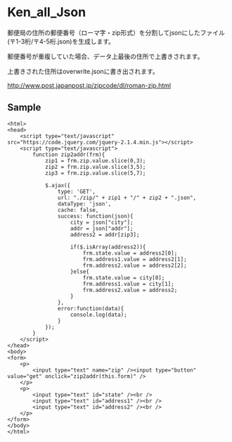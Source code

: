 # Ken_all_Json

郵便局の住所の郵便番号（ローマ字・zip形式）を分割してjsonにしたファイル(〒1-3桁/〒4-5桁.json)を生成します。

郵便番号が重複していた場合、データ上最後の住所で上書きされます。

上書きされた住所はoverwrite.jsonに書き出されます。

http://www.post.japanpost.jp/zipcode/dl/roman-zip.html

## Sample
```
<html>
<head>
	<script type="text/javascript" src="https://code.jquery.com/jquery-2.1.4.min.js"></script>	
	<script type="text/javascript">
		function zip2addr(frm){
			zip1 = frm.zip.value.slice(0,3);
			zip2 = frm.zip.value.slice(3,5);
			zip3 = frm.zip.value.slice(5,7);
			
			$.ajax({
				type: 'GET',
				url: "./zip/" + zip1 + "/" + zip2 + ".json",
				dataType: 'json',
				cache: false,
				success: function(json){
					city = json["city"];
					addr = json["addr"];
					address2 = addr[zip3];
					
					if($.isArray(address2)){
						frm.state.value = address2[0];
						frm.address1.value = address2[1];
						frm.address2.value = address2[2];
					}else{
						frm.state.value = city[0];
						frm.address1.value = city[1];
						frm.address2.value = address2;
					}
				},
				error:function(data){					  
					console.log(data);
				}
			});
		}
	</script>
</head>
<body>
<form>
	<p>
		<input type="text" name="zip" /><input type="button" value="get" onclick="zip2addr(this.form)" />
	</p>
	<p>
		<input type="text" id="state" /><br />
		<input type="text" id="address1" /><br />
		<input type="text" id="address2" /><br />
	</p>
</form>
</body>
</html>

```
